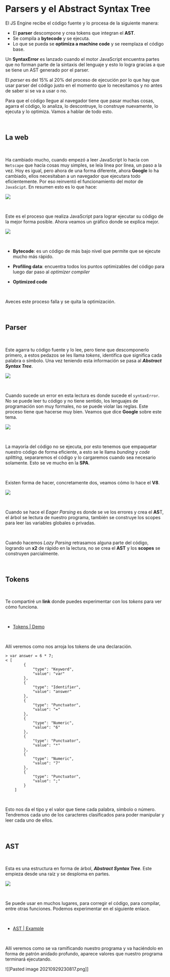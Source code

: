 # Parsers y el Abstract Syntax Tree

El JS Engine recibe el código fuente y lo procesa de la siguiente manera:

-   El **parser** descompone y crea tokens que integran el **AST**.
-   Se compila a **bytecode** y se ejecuta.
-   Lo que se pueda se **optimiza a machine code** y se reemplaza el código base.

Un **SyntaxError** es lanzado cuando el motor JavaScript encuentra partes que no forman parte de la sintaxis del lenguaje y esto lo logra gracias a que se tiene un AST generado por el parser.

El _parser_ es del 15% al 20% del proceso de ejecución por lo que hay que usar parser del código justo en el momento que lo necesitamos y no antes de saber si se va a usar o no.

Para que el código llegue al navegador tiene que pasar muchas cosas, agarra el código, lo analiza, lo descontruye, lo construye nuevamente, lo ejecuta y lo optimiza. Vamos a hablar de todo esto.

‌

## La web[](https://platzi.com/clases/1642-javascript-profesional/22166-parsers-y-el-abstract-syntax-tree/#la-web)

‌

Ha cambiado mucho, cuando empezó a leer JavaScript lo hacía con `Netscape` que hacía cosas muy simples, se leía línea por línea, un paso a la vez. Hoy es igual, pero ahora de una forma diferente, ahora **Google** lo ha cambiado, ellos necesitaban a un navegador que ejecutara todo eficientemente. Por eso reinventó el funcionamiento del motor de `JavaScipt`. En resumen esto es lo que hace:

![](https://blobscdn.gitbook.com/v0/b/gitbook-28427.appspot.com/o/assets%2F-LlTyKe9xd6RJ6x5f2-z%2F-LoBMLhD1_J2PtZzvrDo%2F-LoBMn-8Q8TceF9mxDoZ%2FScreenshot_10.png?alt=media&token=7e948d8a-471c-454b-b00b-99dd75fccb14)

‌

Este es el proceso que realiza JavaScript para lograr ejecutar su código de la mejor forma posible. Ahora veamos un gráfico donde se explica mejor.

![](https://blobscdn.gitbook.com/v0/b/gitbook-28427.appspot.com/o/assets%2F-LlTyKe9xd6RJ6x5f2-z%2F-LoBMLhD1_J2PtZzvrDo%2F-LoBMsLB7cpFBtb-EZ9L%2FScreenshot_11.png?alt=media&token=bc179ac3-ae0f-4c89-b10c-b1fae0986f80)

‌

-   **Bytecode**: es un código de más bajo nivel que permite que se ejecute mucho más rápido.
    
-   **Profiling data**: encuentra todos los puntos optimizables del código para luego dar paso al _optimizer compiler_
    
-   **Optimized code**
    

‌

Aveces este proceso falla y se quita la optimización.

‌

## Parser[](https://platzi.com/clases/1642-javascript-profesional/22166-parsers-y-el-abstract-syntax-tree/#parser)

‌

Este agarra tu código fuente y lo lee, pero tiene que descomponerlo primero, a estos pedazos se les llama _tokens_, identifica que significa cada palabra o símbolo. Una vez teniendo esta información se pasa al _**Abstract Syntax Tree**_.

![](https://blobscdn.gitbook.com/v0/b/gitbook-28427.appspot.com/o/assets%2F-LlTyKe9xd6RJ6x5f2-z%2F-LoBMLhD1_J2PtZzvrDo%2F-LoBMwAgrV-aWtsbRwjx%2FScreenshot_12.png?alt=media&token=a4d41b94-1e5b-4de6-8f33-7e6a061a195d)

‌

Cuando sucede un error en esta lectura es donde sucede el `syntaxError`. No se puede leer tu código y no tiene sentido, los lenguajes de programación son muy formales, no se puede violar las reglas. Este proceso tiene que hacerse muy bien. Veamos que dice **Google** sobre este tema.

![](https://blobscdn.gitbook.com/v0/b/gitbook-28427.appspot.com/o/assets%2F-LlTyKe9xd6RJ6x5f2-z%2F-LoBMLhD1_J2PtZzvrDo%2F-LoBN0Y_a0Moc2i_Vocu%2FScreenshot_13.png?alt=media&token=fbf8b78c-6af5-4904-98b9-794f320a4daa)

‌

La mayoría del código no se ejecuta, por esto tenemos que empaquetar nuestro código de forma eficiente, a esto se le llama _bunding_ y _code splitting_, separaremos el código y lo cargaremos cuando sea necesario solamente. Esto se ve mucho en la **SPA**.

‌

Existen forma de hacer, concretamente dos, veamos cómo lo hace el **V8**.

![](https://blobscdn.gitbook.com/v0/b/gitbook-28427.appspot.com/o/assets%2F-LlTyKe9xd6RJ6x5f2-z%2F-LoBMLhD1_J2PtZzvrDo%2F-LoBN4CAxmGYvGfV_Gp0%2FScreenshot_14.png?alt=media&token=961d63a2-209a-4c71-85be-635948944a4e)

‌

Cuando se hace el _Eager Parsing_ es donde se ve los errores y crea el **AS**T, el árbol se lectura de nuestro programa, también se construye los scopes para leer las variables globales o privadas.

‌

Cuando hacemos _Lazy Parsing_ retrasamos alguna parte del código, logrando un **x2** de rápido en la lectura, no se crea el **AST** y los **scopes** se construyen parcialmente.

‌

## Tokens[](https://platzi.com/clases/1642-javascript-profesional/22166-parsers-y-el-abstract-syntax-tree/#tokens)

‌

Te compartiré un **link** donde puedes experimentar con los _tokens_ para ver cómo funciona.

‌

-   [Tokens | Demo](https://esprima.org/demo/parse.html)

‌

Allí veremos como nos arroja los tokens de una declaración.

```
> var answer = 6 * 7;
< [
	    {
	        "type": "Keyword",
	        "value": "var"
	    },
	    {
	        "type": "Identifier",
	        "value": "answer"
	    },
	    {
	        "type": "Punctuator",
	        "value": "="
	    },
	    {
	        "type": "Numeric",
	        "value": "6"
	    },
	    {
	        "type": "Punctuator",
	        "value": "*"
	    },
	    {
	        "type": "Numeric",
	        "value": "7"
	    },
	    {
	        "type": "Punctuator",
	        "value": ";"
	    }
	]
```

‌

Esto nos da el tipo y el valor que tiene cada palabra, símbolo o número. Tendremos cada uno de los caracteres clasificados para poder manipular y leer cada uno de ellos.

‌

## AST[](https://platzi.com/clases/1642-javascript-profesional/22166-parsers-y-el-abstract-syntax-tree/#ast)

‌

Esta es una estructura en forma de árbol, _**Abstract Syntax Tree**_. Este empieza desde una raíz y se desploma en partes.

![](https://blobscdn.gitbook.com/v0/b/gitbook-28427.appspot.com/o/assets%2F-LlTyKe9xd6RJ6x5f2-z%2F-LoBMLhD1_J2PtZzvrDo%2F-LoBN86xTwwuf5tX7KfZ%2FScreenshot_15.png?alt=media&token=194427bf-c15b-4884-96ee-cb56bb2f8a63)

‌

Se puede usar en muchos lugares, para corregir el código, para compilar, entre otras funciones. Podemos experimentar en el siguiente enlace.

‌

-   [AST | Example](https://astexplorer.net/)

‌

Allí veremos como se va ramificando nuestro programa y va haciéndolo en forma de patrón anidado profundo, aparece valores que nuestro programa terminará ejecutando.

![[Pasted image 20210929230817.png]]